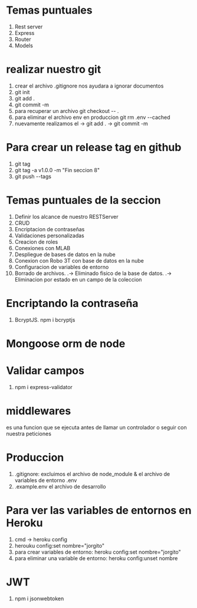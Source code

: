 # Temas puntuales
1. Rest server 
2. Express
3. Router
4. Models

# realizar nuestro git
1. crear el archivo .gitignore nos ayudara a ignorar documentos
2. git init
3. git add .
4. git commit -m
5. para recuperar un archivo git checkout -- .
6. para eliminar el archivo env en produccion git rm .env --cached
7. nuevamente realizamos el -> git add . -> git commit -m 

# Para crear un release tag en github
1. git tag
2. git tag -a v1.0.0 -m "Fin seccion 8"
3. git push --tags 


# Temas puntuales de la seccion
1. Definir los alcance de nuestro RESTServer
2. CRUD
3. Encriptacion de contraseñas
4. Validaciones personalizadas
5. Creacion de roles 
6. Conexiones con MLAB
7. Despliegue de bases de datos en la nube
8. Conexion con Robo 3T con base de datos en la nube
9. Configuracion de variables de entorno
10. Borrado de archivos.
    .-> Eliminado fisico de la base de datos.
    .-> Eliminacion por estado en un campo de la coleccion

# Encriptando la contraseña
1. BcryptJS. npm i bcryptjs

# Mongoose orm de node

# Validar campos
1. npm i express-validator

# middlewares
es una funcion que se ejecuta antes de llamar un controlador o seguir con nuestra peticiones


# Produccion
1. .gitignore: excluimos el archivo de node_module & el archivo de variables de entorno .env
2. .example.env el archivo de desarrollo 

# Para ver las variables de entornos en Heroku
1. cmd -> heroku config
2. herouku config:set nombre="jorgito"
3. para crear variables de entorno: heroku config:set nombre="jorgito"
4. para eliminar una variable de entorno: heroku config:unset nombre


# JWT
1. npm i jsonwebtoken
